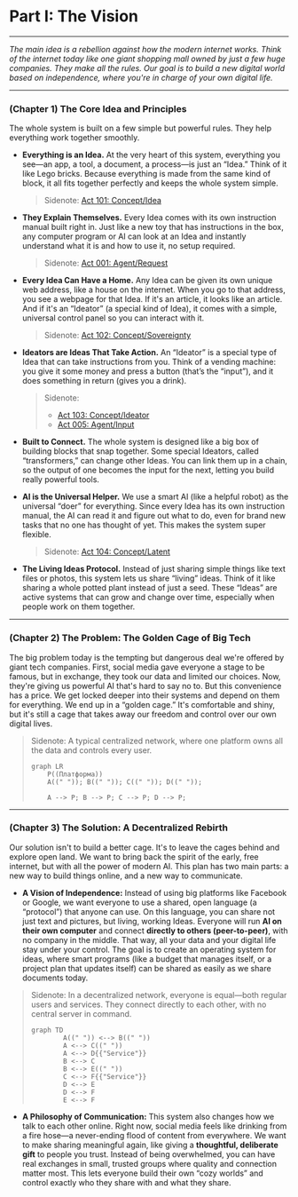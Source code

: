 # Part I: The Vision

---

_The main idea is a rebellion against how the modern internet works. Think of the internet today like one giant shopping mall owned by just a few huge companies. They make all the rules. Our goal is to build a new digital world based on independence, where you're in charge of your own digital life._

---

### (Chapter 1) The Core Idea and Principles

The whole system is built on a few simple but powerful rules. They help everything work together smoothly.

- **Everything is an Idea.** At the very heart of this system, everything you see—an app, a tool, a document, a process—is just an “Idea.” Think of it like Lego bricks. Because everything is made from the same kind of block, it all fits together perfectly and keeps the whole system simple.

  > Sidenote: [Act 101: Concept/Idea](../rfc/101_concept_idea.md)

- **They Explain Themselves.** Every Idea comes with its own instruction manual built right in. Just like a new toy that has instructions in the box, any computer program or AI can look at an Idea and instantly understand what it is and how to use it, no setup required.

  > Sidenote: [Act 001: Agent/Request](../rfc/001_agent_request.md)

- **Every Idea Can Have a Home.** Any Idea can be given its own unique web address, like a house on the internet. When you go to that address, you see a webpage for that Idea. If it's an article, it looks like an article. And if it's an “Ideator” (a special kind of Idea), it comes with a simple, universal control panel so you can interact with it.

  > Sidenote: [Act 102: Concept/Sovereignty](../rfc/102_concept_sovereignty.md)

- **Ideators are Ideas That Take Action.** An “Ideator” is a special type of Idea that can take instructions from you. Think of a vending machine: you give it some money and press a button (that’s the “input”), and it does something in return (gives you a drink).

  > Sidenote:
  >
  > - [Act 103: Concept/Ideator](../rfc/103_concept_ideator.md)
  > - [Act 005: Agent/Input](../rfc/005_agent_input.md)

- **Built to Connect.** The whole system is designed like a big box of building blocks that snap together. Some special Ideators, called “transformers,” can change other Ideas. You can link them up in a chain, so the output of one becomes the input for the next, letting you build really powerful tools.

- **AI is the Universal Helper.** We use a smart AI (like a helpful robot) as the universal “doer” for everything. Since every Idea has its own instruction manual, the AI can read it and figure out what to do, even for brand new tasks that no one has thought of yet. This makes the system super flexible.

  > Sidenote: [Act 104: Concept/Latent](../rfc/104_concept_latent_.md)

- **The Living Ideas Protocol.** Instead of just sharing simple things like text files or photos, this system lets us share “living” ideas. Think of it like sharing a whole potted plant instead of just a seed. These “Ideas” are active systems that can grow and change over time, especially when people work on them together.

---

### (Chapter 2) The Problem: The Golden Cage of Big Tech

The big problem today is the tempting but dangerous deal we're offered by giant tech companies. First, social media gave everyone a stage to be famous, but in exchange, they took our data and limited our choices. Now, they're giving us powerful AI that's hard to say no to. But this convenience has a price. We get locked deeper into their systems and depend on them for everything. We end up in a “golden cage.” It's comfortable and shiny, but it's still a cage that takes away our freedom and control over our own digital lives.

> Sidenote: A typical centralized network, where one platform owns all the data and controls every user.
>
> ```mermaid
> graph LR
>     P((Платформа))
>     A((" ")); B((" ")); C((" ")); D((" "));
>
>     A --> P; B --> P; C --> P; D --> P;
> ```

---

### (Chapter 3) The Solution: A Decentralized Rebirth

Our solution isn't to build a better cage. It's to leave the cages behind and explore open land. We want to bring back the spirit of the early, free internet, but with all the power of modern AI. This plan has two main parts: a new way to build things online, and a new way to communicate.

- **A Vision of Independence:** Instead of using big platforms like Facebook or Google, we want everyone to use a shared, open language (a “protocol”) that anyone can use. On this language, you can share not just text and pictures, but living, working Ideas. Everyone will run **AI on their own computer** and connect **directly to others (peer-to-peer)**, with no company in the middle. That way, all your data and your digital life stay under your control. The goal is to create an operating system for ideas, where smart programs (like a budget that manages itself, or a project plan that updates itself) can be shared as easily as we share documents today.

> Sidenote: In a decentralized network, everyone is equal—both regular users and services. They connect directly to each other, with no central server in command.
>
> ```mermaid
> graph TD
>         A((" ")) <--> B((" "))
>         A <--> C((" "))
>         A <--> D{{"Service"}}
>         B <--> C
>         B <--> E((" "))
>         C <--> F{{"Service"}}
>         D <--> E
>         D <--> F
>         E <--> F
> ```

- **A Philosophy of Communication:** This system also changes how we talk to each other online. Right now, social media feels like drinking from a fire hose—a never-ending flood of content from everywhere. We want to make sharing meaningful again, like giving a **thoughtful, deliberate gift** to people you trust. Instead of being overwhelmed, you can have real exchanges in small, trusted groups where quality and connection matter most. This lets everyone build their own “cozy worlds” and control exactly who they share with and what they share.